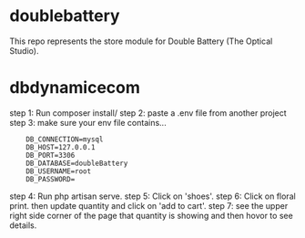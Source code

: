# doublebattery

This repo represents the store module for Double Battery (The Optical Studio).
# dbdynamicecom
step 1: Run composer install/
step 2: paste a .env file from another project
step 3: make sure your env file contains...

        DB_CONNECTION=mysql
        DB_HOST=127.0.0.1
        DB_PORT=3306
        DB_DATABASE=doubleBattery
        DB_USERNAME=root
        DB_PASSWORD=
step 4: Run php artisan serve.
step 5: Click on 'shoes'.
step 6: Click on floral print.
        then update quantity and click on 'add to cart'.
step 7: see the upper right side corner of the page that quantity is showing and then hovor to see details.
